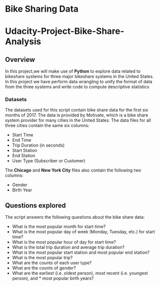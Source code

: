 
# Bike Sharing Data
# Udacity-Project-Bike-Share-Analysis
## Overview
In this project,we will make use of **Python** to explore data related to bikeshare systems for three major bikeshare systems in the United States. In this project we have perform data wrangling to unify the format of data from the three systems and write code to compute descriptive statistics
### Datasets
The datasets used for this script contain bike share data for the first six months of 2017. The data is provided by Motivate, which is a bike share system provider for many cities in the United States. The data files for all three cities contain the same six columns:
* Start Time
* End Time
* Trip Duration (in seconds)
* Start Station
* End Station
* User Type (Subscriber or Customer)

The **Chicago** and **New York City** files also contain the following two columns:
* Gender
* Birth Year

## Questions explored
The script answers the following questions about the bike share data:
* What is the most popular month for start time?
* What is the most popular day of week (Monday, Tuesday, etc.) for start time?
* What is the most popular hour of day for start time?
* What is the total trip duration and average trip duration?
* What is the most popular start station and most popular end station?
* What is the most popular trip?
* What are the counts of each user type?
* What are the counts of gender?
* What are the earliest (i.e. oldest person), most recent (i.e. youngest person), and * most popular birth years?
